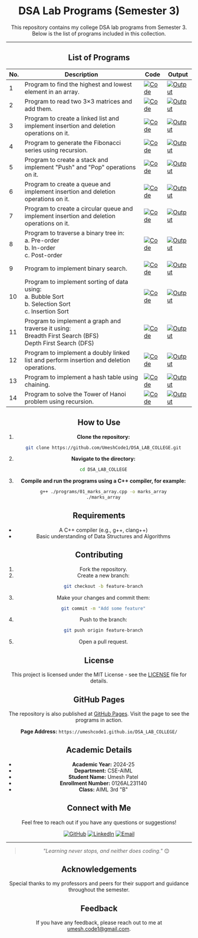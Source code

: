 
<div align="center">

# DSA Lab Programs (Semester 3)

This repository contains my college DSA lab programs from Semester 3. Below is the list of programs included in this collection.

---

## List of Programs

| No. | Description | Code | Output |
| --- | ----------- | ---- | ------ |
| 1   | Program to find the highest and lowest element in an array. | <a href="./Program_1/program1.cpp" target="_blank"><img src="https://img.shields.io/badge/Code-007ACC?style=flat-square&logo=visual-studio-code&logoColor=white" alt="Code"></a> | <a href="./Program_1/output1.png" target="_blank"><img src="https://img.shields.io/badge/Output-007ACC?style=flat-square&logo=visual-studio-code&logoColor=white" alt="Output"></a> |
| 2   | Program to read two 3×3 matrices and add them. | <a href="./Program_2/program2.cpp" target="_blank"><img src="https://img.shields.io/badge/Code-007ACC?style=flat-square&logo=visual-studio-code&logoColor=white" alt="Code"></a> | [![Output](https://img.shields.io/badge/Output-007ACC?style=flat-square&logo=visual-studio-code&logoColor=white)](./Program_2/output2.png) |
| 3   | Program to create a linked list and implement insertion and deletion operations on it. | <a href="./Program_3/program3.cpp" target="_blank"><img src="https://img.shields.io/badge/Code-007ACC?style=flat-square&logo=visual-studio-code&logoColor=white" alt="Code"></a> | <a href="./Program_3/output3.png" target="_blank"><img src="https://img.shields.io/badge/Output-007ACC?style=flat-square&logo=visual-studio-code&logoColor=white" alt="Output"></a> |
| 4   | Program to generate the Fibonacci series using recursion. | <a href="./Program_4/program4.cpp" target="_blank"><img src="https://img.shields.io/badge/Code-007ACC?style=flat-square&logo=visual-studio-code&logoColor=white" alt="Code"></a> | <a href="./Program_4/output4.png" target="_blank"><img src="https://img.shields.io/badge/Output-007ACC?style=flat-square&logo=visual-studio-code&logoColor=white" alt="Output"></a> |
| 5   | Program to create a stack and implement "Push" and "Pop" operations on it. | <a href="./Program_5/program5.cpp" target="_blank"><img src="https://img.shields.io/badge/Code-007ACC?style=flat-square&logo=visual-studio-code&logoColor=white" alt="Code"></a> | <a href="./Program_5/output5.png" target="_blank"><img src="https://img.shields.io/badge/Output-007ACC?style=flat-square&logo=visual-studio-code&logoColor=white" alt="Output"></a> |
| 6   | Program to create a queue and implement insertion and deletion operations on it. | <a href="./Program_6/program6.cpp" target="_blank"><img src="https://img.shields.io/badge/Code-007ACC?style=flat-square&logo=visual-studio-code&logoColor=white" alt="Code"></a> | <a href="./Program_6/output6.png" target="_blank"><img src="https://img.shields.io/badge/Output-007ACC?style=flat-square&logo=visual-studio-code&logoColor=white" alt="Output"></a> |
| 7   | Program to create a circular queue and implement insertion and deletion operations on it. | <a href="./Program_7/program7.cpp" target="_blank"><img src="https://img.shields.io/badge/Code-007ACC?style=flat-square&logo=visual-studio-code&logoColor=white" alt="Code"></a> | <a href="./Program_7/output7.png" target="_blank"><img src="https://img.shields.io/badge/Output-007ACC?style=flat-square&logo=visual-studio-code&logoColor=white" alt="Output"></a> |
| 8   | Program to traverse a binary tree in:<br> a. Pre-order<br> b. In-order<br> c. Post-order | <a href="./Program_8/program8.cpp" target="_blank"><img src="https://img.shields.io/badge/Code-007ACC?style=flat-square&logo=visual-studio-code&logoColor=white" alt="Code"></a> | <a href="./Program_8/output8.png" target="_blank"><img src="https://img.shields.io/badge/Output-007ACC?style=flat-square&logo=visual-studio-code&logoColor=white" alt="Output"></a> |
| 9   | Program to implement binary search. | <a href="./Program_9/program9.cpp" target="_blank"><img src="https://img.shields.io/badge/Code-007ACC?style=flat-square&logo=visual-studio-code&logoColor=white" alt="Code"></a> | <a href="./Program_9/output9.png" target="_blank"><img src="https://img.shields.io/badge/Output-007ACC?style=flat-square&logo=visual-studio-code&logoColor=white" alt="Output"></a> |
| 10  | Program to implement sorting of data using:<br> a. Bubble Sort<br> b. Selection Sort<br> c. Insertion Sort | <a href="./Program_10/program10.cpp" target="_blank"><img src="https://img.shields.io/badge/Code-007ACC?style=flat-square&logo=visual-studio-code&logoColor=white" alt="Code"></a> | <a href="./Program_10/output10.png" target="_blank"><img src="https://img.shields.io/badge/Output-007ACC?style=flat-square&logo=visual-studio-code&logoColor=white" alt="Output"></a> |
| 11  | Program to implement a graph and traverse it using:<br> Breadth First Search (BFS) <br> Depth First Search (DFS) | <a href="./Program_11/program11.cpp" target="_blank"><img src="https://img.shields.io/badge/Code-007ACC?style=flat-square&logo=visual-studio-code&logoColor=white" alt="Code"></a> | <a href="./Program_11/output11.png" target="_blank"><img src="https://img.shields.io/badge/Output-007ACC?style=flat-square&logo=visual-studio-code&logoColor=white" alt="Output"></a> |
| 12  | Program to implement a doubly linked list and perform insertion and deletion operations. | <a href="./Program_12/program12.cpp" target="_blank"><img src="https://img.shields.io/badge/Code-007ACC?style=flat-square&logo=visual-studio-code&logoColor=white" alt="Code"></a> | <a href="./Program_12/output12.png" target="_blank"><img src="https://img.shields.io/badge/Output-007ACC?style=flat-square&logo=visual-studio-code&logoColor=white" alt="Output"></a> |
| 13  | Program to implement a hash table using chaining. | <a href="./Program_13/program13.cpp" target="_blank"><img src="https://img.shields.io/badge/Code-007ACC?style=flat-square&logo=visual-studio-code&logoColor=white" alt="Code"></a> | <a href="./Program_13/output13.png" target="_blank"><img src="https://img.shields.io/badge/Output-007ACC?style=flat-square&logo=visual-studio-code&logoColor=white" alt="Output"></a> |
| 14  | Program to solve the Tower of Hanoi problem using recursion. | <a href="./Program_14/program14.cpp" target="_blank"><img src="https://img.shields.io/badge/Code-007ACC?style=flat-square&logo=visual-studio-code&logoColor=white" alt="Code"></a> | <a href="./Program_14/output14.png" target="_blank"><img src="https://img.shields.io/badge/Output-007ACC?style=flat-square&logo=visual-studio-code&logoColor=white" alt="Output"></a> |





## How to Use

1. **Clone the repository:**
   ```bash
   git clone https://github.com/UmeshCode1/DSA_LAB_COLLEGE.git
   ```

2. **Navigate to the directory:**
   ```bash
   cd DSA_LAB_COLLEGE
   ```

3. **Compile and run the programs using a C++ compiler, for example:**
   ```bash
   g++ ./programs/01_marks_array.cpp -o marks_array
   ./marks_array
   ```

## Requirements

- A C++ compiler (e.g., g++, clang++)
- Basic understanding of Data Structures and Algorithms

## Contributing

1. Fork the repository.
2. Create a new branch:
   ```bash
   git checkout -b feature-branch
   ```
3. Make your changes and commit them:
   ```bash
   git commit -m "Add some feature"
   ```
4. Push to the branch:
   ```bash
   git push origin feature-branch
   ```
5. Open a pull request.

## License

This project is licensed under the MIT License - see the [LICENSE](./LICENSE) file for details.

## GitHub Pages

The repository is also published at [GitHub Pages](https://umeshcode1.github.io/DSA_LAB_COLLEGE/). Visit the page to see the programs in action.

**Page Address:** `https://umeshcode1.github.io/DSA_LAB_COLLEGE/`

## Academic Details

- **Academic Year:** 2024-25
- **Department:** CSE-AIML
- **Student Name:** Umesh Patel
- **Enrollment Number:** 0126AL231140
- **Class:** AIML 3rd "B"

## Connect with Me

Feel free to reach out if you have any questions or suggestions!

[![GitHub](https://img.shields.io/badge/GitHub-181717?style=for-the-badge&logo=github&logoColor=white)](https://github.com/UmeshCode1)
[![LinkedIn](https://img.shields.io/badge/LinkedIn-0A66C2?style=for-the-badge&logo=linkedin&logoColor=white)](https://www.linkedin.com/in/umesh-patel-5647b42a4/)
[![Email](https://img.shields.io/badge/Email-D14836?style=for-the-badge&logo=gmail&logoColor=white)](mailto:umesh.code1@gmail.com)

---

> _"Learning never stops, and neither does coding."_ 😊

## Acknowledgements

Special thanks to my professors and peers for their support and guidance throughout the semester.

## Feedback

If you have any feedback, please reach out to me at [umesh.code1@gmail.com](mailto:umesh.code1@gmail.com).
